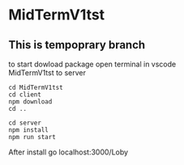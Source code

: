 # MidTermV1tst
## This is tempoprary branch


to start dowload package
open terminal in vscode <br>
MidTermV1tst to server
```
cd MidTermV1tst
cd client
npm download
cd ..

cd server 
npm install
npm run start

```
After install go localhost:3000/Loby
